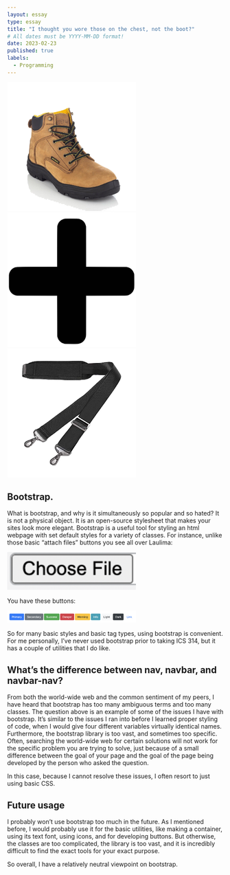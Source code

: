 ```yaml
---
layout: essay
type: essay
title: "I thought you wore those on the chest, not the boot?"
# All dates must be YYYY-MM-DD format!
date: 2023-02-23
published: true
labels:
  - Programming
---
```


<img width="300px" class="rounded float-start pe-4" src="../img/bootstrap/boot.png">

<img width="300px" class="rounded float-start pe-4" src="../img/bootstrap/plus.png">

<img width="300px" class="rounded float-start pe-4" src="../img/bootstrap/strap.png">

## Bootstrap.

What is bootstrap, and why is it simultaneously so popular and so hated? It is not a physical object. It is an open-source stylesheet that makes your sites look more elegant. Bootstrap is a useful tool for styling an html webpage with set default styles for a variety of classes. For instance, unlike those basic “attach files” buttons you see all over Laulima:

<img width="300px" class="rounded float-start pe-4" src="../img/bootstrap/button.png">

You have these buttons:

<img width="300px" class="rounded float-start pe-4" src="../img/bootstrap/buttonbootstrap.png">

So for many basic styles and basic tag types, using bootstrap is convenient. For me personally, I’ve never used bootstrap prior to taking ICS 314, but it has a couple of utilities that I do like.

## What’s the difference between nav, navbar, and navbar-nav?

From both the world-wide web and the common sentiment of my peers, I have heard that bootstrap has too many ambiguous terms and too many classes. The question above is an example of some of the issues I have with bootstrap. It’s similar to the issues I ran into before I learned proper styling of code, when I would give four different variables virtually identical names. Furthermore, the bootstrap library is too vast, and sometimes too specific. Often, searching the world-wide web for certain solutions will not work for the specific problem you are trying to solve, just because of a small difference between the goal of your page and the goal of the page being developed by the person who asked the question. 

In this case, because I cannot resolve these issues, I often resort to just using basic CSS. 

## Future usage

I probably won’t use bootstrap too much in the future. As I mentioned before, I would probably use it for the basic utilities, like making a container, using its text font, using icons, and for developing buttons. But otherwise, the classes are too complicated, the library is too vast, and it is incredibly difficult to find the exact tools for your exact purpose.

So overall, I have a relatively neutral viewpoint on bootstrap.



